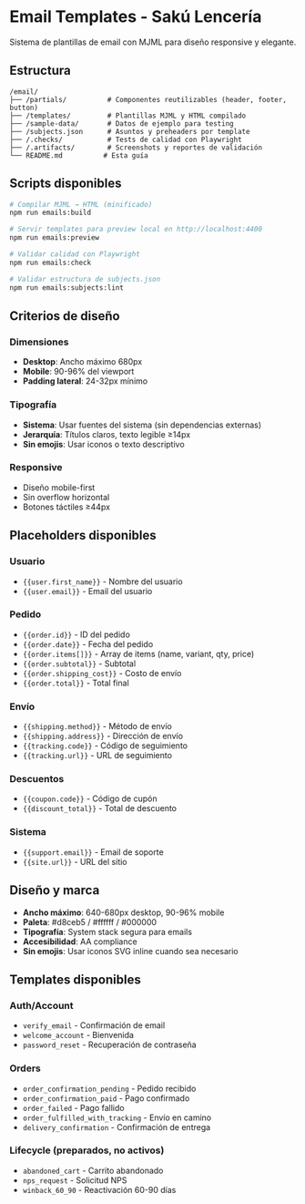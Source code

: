 # Email Templates - Sakú Lencería

Sistema de plantillas de email con MJML para diseño responsive y elegante.

## Estructura

```
/email/
├── /partials/          # Componentes reutilizables (header, footer, button)
├── /templates/         # Plantillas MJML y HTML compilado
├── /sample-data/       # Datos de ejemplo para testing
├── /subjects.json      # Asuntos y preheaders por template
├── /.checks/           # Tests de calidad con Playwright
├── /.artifacts/        # Screenshots y reportes de validación
└── README.md          # Esta guía
```

## Scripts disponibles

```bash
# Compilar MJML → HTML (minificado)
npm run emails:build

# Servir templates para preview local en http://localhost:4400
npm run emails:preview

# Validar calidad con Playwright
npm run emails:check

# Validar estructura de subjects.json
npm run emails:subjects:lint
```

## Criterios de diseño

### Dimensiones
- **Desktop**: Ancho máximo 680px
- **Mobile**: 90-96% del viewport
- **Padding lateral**: 24-32px mínimo

### Tipografía
- **Sistema**: Usar fuentes del sistema (sin dependencias externas)
- **Jerarquía**: Títulos claros, texto legible ≥14px
- **Sin emojis**: Usar iconos o texto descriptivo

### Responsive
- Diseño mobile-first
- Sin overflow horizontal
- Botones táctiles ≥44px

## Placeholders disponibles

### Usuario
- `{{user.first_name}}` - Nombre del usuario
- `{{user.email}}` - Email del usuario

### Pedido
- `{{order.id}}` - ID del pedido
- `{{order.date}}` - Fecha del pedido
- `{{order.items[]}}` - Array de items (name, variant, qty, price)
- `{{order.subtotal}}` - Subtotal
- `{{order.shipping_cost}}` - Costo de envío
- `{{order.total}}` - Total final

### Envío
- `{{shipping.method}}` - Método de envío
- `{{shipping.address}}` - Dirección de envío
- `{{tracking.code}}` - Código de seguimiento
- `{{tracking.url}}` - URL de seguimiento

### Descuentos
- `{{coupon.code}}` - Código de cupón
- `{{discount_total}}` - Total de descuento

### Sistema
- `{{support.email}}` - Email de soporte
- `{{site.url}}` - URL del sitio

## Diseño y marca

- **Ancho máximo**: 640-680px desktop, 90-96% mobile
- **Paleta**: #d8ceb5 / #ffffff / #000000
- **Tipografía**: System stack segura para emails
- **Accesibilidad**: AA compliance
- **Sin emojis**: Usar iconos SVG inline cuando sea necesario

## Templates disponibles

### Auth/Account
- `verify_email` - Confirmación de email
- `welcome_account` - Bienvenida
- `password_reset` - Recuperación de contraseña

### Orders
- `order_confirmation_pending` - Pedido recibido
- `order_confirmation_paid` - Pago confirmado
- `order_failed` - Pago fallido
- `order_fulfilled_with_tracking` - Envío en camino
- `delivery_confirmation` - Confirmación de entrega

### Lifecycle (preparados, no activos)
- `abandoned_cart` - Carrito abandonado
- `nps_request` - Solicitud NPS
- `winback_60_90` - Reactivación 60-90 días